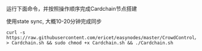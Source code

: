 运行下面命令，并按照操作顺序完成Cardchain节点搭建

使用state sync, 大概10-20分钟完成同步

~~~
curl -s https://raw.githubusercontent.com/ericet/easynodes/master/CrowdControl/Cardchain/install.sh > Cardchain.sh && sudo chmod +x Cardchain.sh && ./Cardchain.sh
~~~
